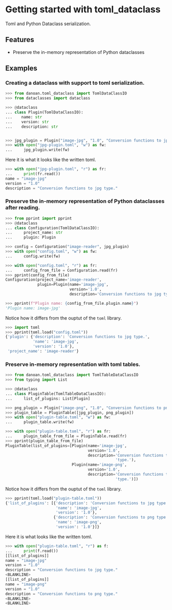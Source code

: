 # Getting started with toml_dataclass

Toml and Python Dataclass serialization.

## Features

- Preserve the in-memory representation of Python dataclasses

## Examples

### Creating a dataclass with support to toml serialization.

```python
>>> from danoan.toml_dataclass import TomlDataClassIO
>>> from dataclasses import dataclass

>>> @dataclass
... class Plugin(TomlDataClassIO):
...    name: str
...    version: str
...    description: str


>>> jpg_plugin = Plugin("image-jpg", "1.0", "Conversion functions to jpg type.")
>>> with open("jpg-plugin.toml", "w") as fw:
...     jpg_plugin.write(fw)

```

Here it is what it looks like the written toml.

```python
>>> with open("jpg-plugin.toml", "r") as fr:
...     print(fr.read())
name = "image-jpg"
version = "1.0"
description = "Conversion functions to jpg type."

```

### Preserve the in-memory representation of Python dataclasses after reading.

```python
>>> from pprint import pprint
>>> @dataclass
... class Configuration(TomlDataClassIO):
...     project_name: str
...     plugin: Plugin

>>> config = Configuration("image-reader", jpg_plugin)
>>> with open("config.toml", "w") as fw:
...     config.write(fw)

>>> with open("config.toml", "r") as fr:
...     config_from_file = Configuration.read(fr)
>>> pprint(config_from_file)
Configuration(project_name='image-reader',
              plugin=Plugin(name='image-jpg',
                            version='1.0',
                            description='Conversion functions to jpg type.'))

>>> pprint(f"Plugin name: {config_from_file.plugin.name}")
'Plugin name: image-jpg'

```

Notice how it differs from the ouptut of the `toml` library.

```python
>>> import toml
>>> pprint(toml.load("config.toml"))
{'plugin': {'description': 'Conversion functions to jpg type.',
            'name': 'image-jpg',
            'version': '1.0'},
 'project_name': 'image-reader'}

```

### Preserve in-memory representation with toml tables.

```python
>>> from danoan.toml_dataclass import TomlTableDataClassIO
>>> from typing import List

>>> @dataclass
... class PluginTable(TomlTableDataClassIO):
...     list_of_plugins: List[Plugin]

>>> png_plugin = Plugin("image-png", "1.0", "Conversion functions to png type.")
>>> plugin_table = PluginTable([jpg_plugin, png_plugin])
>>> with open("plugin-table.toml", "w") as fw:
...     plugin_table.write(fw)

>>> with open("plugin-table.toml", "r") as fr:
...     plugin_table_from_file = PluginTable.read(fr)
>>> pprint(plugin_table_from_file)
PluginTable(list_of_plugins=[Plugin(name='image-jpg',
                                    version='1.0',
                                    description='Conversion functions to jpg '
                                                'type.'),
                             Plugin(name='image-png',
                                    version='1.0',
                                    description='Conversion functions to png '
                                                'type.')])

```

Notice how it differs from the ouptut of the `toml` library.

```python
>>> pprint(toml.load("plugin-table.toml"))
{'list_of_plugins': [{'description': 'Conversion functions to jpg type.',
                      'name': 'image-jpg',
                      'version': '1.0'},
                     {'description': 'Conversion functions to png type.',
                      'name': 'image-png',
                      'version': '1.0'}]}

```

Here it is what looks like the written toml.

```python
>>> with open("plugin-table.toml", "r") as f:
...     print(f.read())
[[list_of_plugins]]
name = "image-jpg"
version = "1.0"
description = "Conversion functions to jpg type."
<BLANKLINE>
[[list_of_plugins]]
name = "image-png"
version = "1.0"
description = "Conversion functions to png type."
<BLANKLINE>
<BLANKLINE>

```
